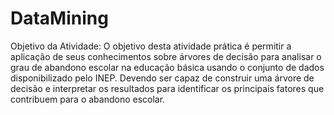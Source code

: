 # DataMining 
Objetivo da Atividade: O objetivo desta atividade prática é permitir a aplicação de seus conhecimentos sobre árvores de decisão para analisar o grau de abandono escolar na educação básica usando o conjunto de dados disponibilizado pelo INEP. Devendo ser capaz de construir uma árvore de decisão e interpretar os resultados para identificar os principais fatores que contribuem para o abandono escolar.
